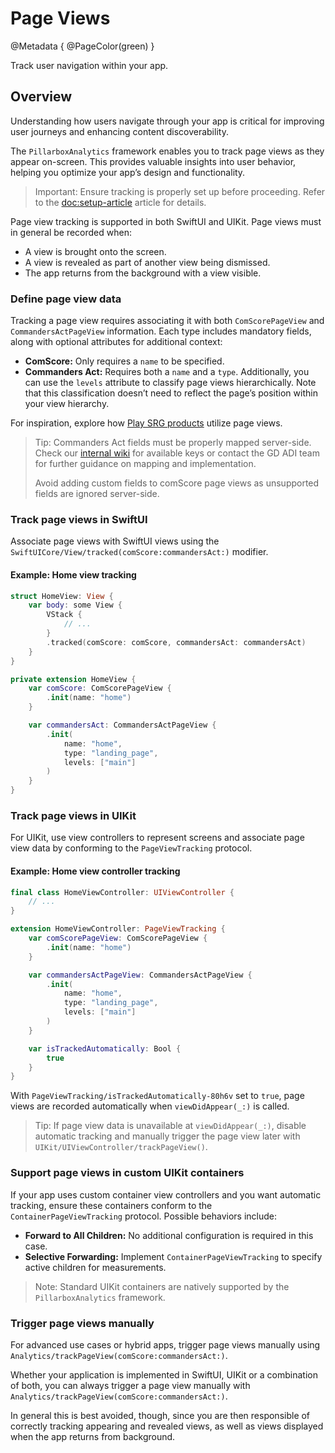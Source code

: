 # Page Views

@Metadata {
    @PageColor(green)
}

Track user navigation within your app.

## Overview

Understanding how users navigate through your app is critical for improving user journeys and enhancing content discoverability.

The ``PillarboxAnalytics`` framework enables you to track page views as they appear on-screen. This provides valuable insights into user behavior, helping you optimize your app’s design and functionality.

> Important: Ensure tracking is properly set up before proceeding. Refer to the <doc:setup-article> article for details.

Page view tracking is supported in both SwiftUI and UIKit. Page views must in general be recorded when:

- A view is brought onto the screen.
- A view is revealed as part of another view being dismissed.
- The app returns from the background with a view visible.

### Define page view data

Tracking a page view requires associating it with both ``ComScorePageView`` and ``CommandersActPageView`` information. Each type includes mandatory fields, along with optional attributes for additional context:

- **ComScore:** Only requires a `name` to be specified.
- **Commanders Act:** Requires both a `name` and a `type`. Additionally, you can use the `levels` attribute to classify page views hierarchically. Note that this classification doesn’t need to reflect the page’s position within your view hierarchy.

For inspiration, explore how [Play SRG products](https://confluence.srg.beecollaboration.com/display/SRGPLAY/Play+SRG+native+page+view+analytic+events) utilize page views.

> Tip: Commanders Act fields must be properly mapped server-side. Check our [internal wiki](https://confluence.srg.beecollaboration.com/pages/viewpage.action?pageId=13188692) for available keys or contact the GD ADI team for further guidance on mapping and implementation.
>
> Avoid adding custom fields to comScore page views as unsupported fields are ignored server-side.

### Track page views in SwiftUI

Associate page views with SwiftUI views using the ``SwiftUICore/View/tracked(comScore:commandersAct:)`` modifier.

#### Example: Home view tracking

```swift
struct HomeView: View {
    var body: some View {
        VStack {
            // ...
        }
        .tracked(comScore: comScore, commandersAct: commandersAct)
    }
}

private extension HomeView {
    var comScore: ComScorePageView {
        .init(name: "home")
    }

    var commandersAct: CommandersActPageView {
        .init(
            name: "home", 
            type: "landing_page", 
            levels: ["main"]
        )
    }
}
```

### Track page views in UIKit

For UIKit, use view controllers to represent screens and associate page view data by conforming to the ``PageViewTracking`` protocol.

#### Example: Home view controller tracking

```swift
final class HomeViewController: UIViewController {
    // ...
}

extension HomeViewController: PageViewTracking {
    var comScorePageView: ComScorePageView {
        .init(name: "home")
    }

    var commandersActPageView: CommandersActPageView {
        .init(
            name: "home", 
            type: "landing_page", 
            levels: ["main"]
        )
    }

    var isTrackedAutomatically: Bool {
        true
    }
}
```

With ``PageViewTracking/isTrackedAutomatically-80h6v`` set to `true`, page views are recorded automatically when `viewDidAppear(_:)` is called.

> Tip: If page view data is unavailable at `viewDidAppear(_:)`, disable automatic tracking and manually trigger the page view later with ``UIKit/UIViewController/trackPageView()``.

### Support page views in custom UIKit containers

If your app uses custom container view controllers and you want automatic tracking, ensure these containers conform to the ``ContainerPageViewTracking`` protocol. Possible behaviors include:

- **Forward to All Children:** No additional configuration is required in this case.
- **Selective Forwarding:** Implement ``ContainerPageViewTracking`` to specify active children for measurements.

> Note: Standard UIKit containers are natively supported by the ``PillarboxAnalytics`` framework.

### Trigger page views manually

For advanced use cases or hybrid apps, trigger page views manually using ``Analytics/trackPageView(comScore:commandersAct:)``.

Whether your application is implemented in SwiftUI, UIKit or a combination of both, you can always trigger a page view manually with ``Analytics/trackPageView(comScore:commandersAct:)``.

In general this is best avoided, though, since you are then responsible of correctly tracking appearing and revealed views, as well as views displayed when the app returns from background.

